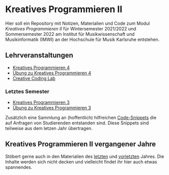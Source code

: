 # Kreatives Programmieren II

Hier soll ein Repository mit Notizen, Materialien und Code zum Modul *Kreatives Programmieren II* für Wintersemester 2021/2022 und Sommersemester 2022 am Institut für Musikwissenschaft und Musikinformatik (IMWI) an der Hochschule für Musik Karlsruhe entstehen.

## Lehrveranstaltungen

* [Kreatives Programmieren 4](KP4)
* [Übung zu Kreatives Programmieren 4](UEB4)
* [Creative Coding Lab](CCL)

### Letztes Semester

* [Kreatives Programmieren 3](KP3)
* [Übung zu Kreatives Programmieren 3](UEB3)

Zusätzlich eine Sammlung an (hoffentlich) hilfreichen [Code-Snippets](FAQ) die auf Anfragen von Studierenden entstanden sind. Diese Snippets sind teilweise aus dem letzen Jahr übertragen.

## Kreatives Programmieren II vergangener Jahre

Stöbert gerne auch in den Materialien des [letzten](https://github.com/cappelnord/Kreatives-Programmieren-II-2020-2021) und [vorletzten]((https://github.com/cappelnord/Kreatives-Programmieren-II-2019-2020)) Jahres. Die Inhalte werden sich nicht decken und vielleicht findet ihr hier auch etwas spannendes.